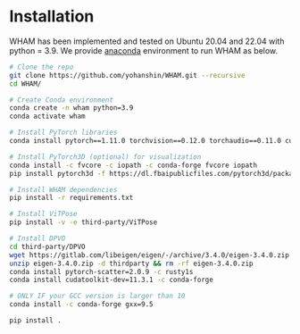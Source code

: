 # Installation

WHAM has been implemented and tested on Ubuntu 20.04 and 22.04 with python = 3.9. We provide [anaconda](https://www.anaconda.com/) environment to run WHAM as below.

```bash
# Clone the repo
git clone https://github.com/yohanshin/WHAM.git --recursive
cd WHAM/

# Create Conda environment
conda create -n wham python=3.9
conda activate wham

# Install PyTorch libraries
conda install pytorch==1.11.0 torchvision==0.12.0 torchaudio==0.11.0 cudatoolkit=11.3 -c pytorch

# Install PyTorch3D (optional) for visualization
conda install -c fvcore -c iopath -c conda-forge fvcore iopath
pip install pytorch3d -f https://dl.fbaipublicfiles.com/pytorch3d/packaging/wheels/py39_cu113_pyt1110/download.html

# Install WHAM dependencies
pip install -r requirements.txt

# Install ViTPose
pip install -v -e third-party/ViTPose

# Install DPVO
cd third-party/DPVO
wget https://gitlab.com/libeigen/eigen/-/archive/3.4.0/eigen-3.4.0.zip
unzip eigen-3.4.0.zip -d thirdparty && rm -rf eigen-3.4.0.zip
conda install pytorch-scatter=2.0.9 -c rusty1s
conda install cudatoolkit-dev=11.3.1 -c conda-forge

# ONLY IF your GCC version is larger than 10
conda install -c conda-forge gxx=9.5

pip install .
```
